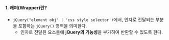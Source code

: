 
#### 1. 래퍼(Wrapper)란?

- `jQuery("element obj" | 'css style selector')`에서, 인자로 전달되는 부분을 포함하는 `jQuery()` 영역을 의미한다.
	- 인자로 전달된 요소들에 **jQuery의 기능성**을 부가하여 반환할 수 있도록 한다.